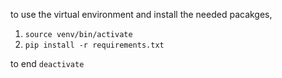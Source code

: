to use the virtual environment and install the needed pacakges, 

1. `source venv/bin/activate`
2. `pip install -r requirements.txt`

to end `deactivate`
